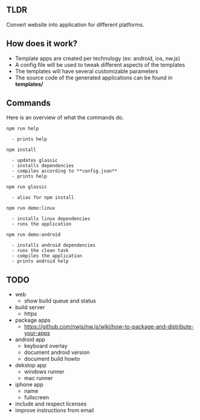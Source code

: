 ## TLDR

Convert website into application for different platforms.

## How does it work?

- Template apps are created per technology (ex: android, ios, nw.js)
- A config file will be used to tweak different aspects of the templates
- The templates will have several customizable parameters
- The source code of the generated applications can be found in **templates/**

## Commands

Here is an overview of what the commands do.

    npm run help

      - prints help

    npm install

      - updates glassic
      - installs dependencies
      - compiles according to **config.json**
      - prints help

    npm run glassic

      - alias for npm install

    npm run demo:linux

      - installs linux dependencies
      - runs the application

    npm run demo:android

      - installs android dependencies
      - runs the clean task
      - compiles the application
      - prints android help

## TODO

- web
  - show build queue and status
- build server
  - https
- package apps
  - https://github.com/nwjs/nw.js/wiki/how-to-package-and-distribute-your-apps
- android app
  - keyboard overlay
  - document android version
  - document build howto
- dekstop app
  - windows runner
  - mac runner
- iphone app
  - name
  - fullscreen
- include and respect licenses
- improve instructions from email
